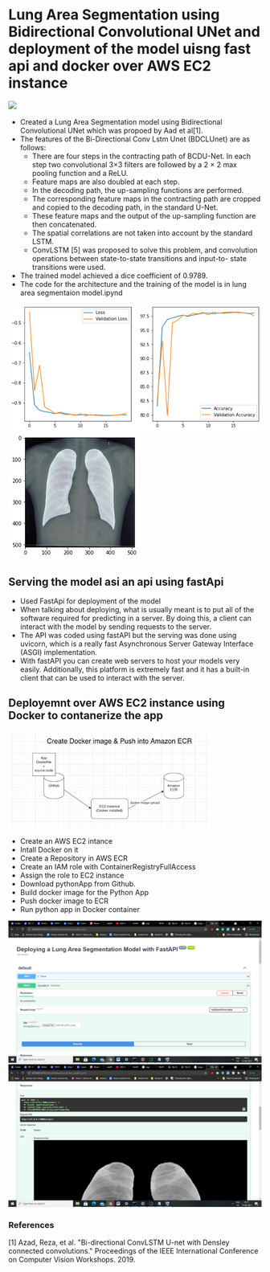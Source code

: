 # Lung Area Segmentation using Bidirectional Convolutional UNet and deployment of the model uisng fast api and docker over AWS EC2 instance

![](images/arch.jpg)


- Created a Lung Area Segmentation model using Bidirectional Convolutional UNet which was propoed by Aad et al[1].
- The features of the Bi-Directional Conv Lstm Unet (BDCLUnet) are as follows: 
  - There are four steps in the contracting path of BCDU-Net. In each step two convolutional 3×3 filters are followed by a 2 × 2 max 	pooling function and a ReLU.
  - Feature maps are also doubled at each step. 
  - In the decoding path, the up-sampling functions are performed. 
  - The corresponding feature maps in the contracting path are cropped and copied to the decoding path, in the standard U-Net. 
  - These feature maps and the output of the up-sampling function are then concatenated.
  - The spatial correlations are not taken into account by the standard LSTM.  
  - ConvLSTM [5] was proposed to solve this problem,  and convolution operations between state-to-state transitions and input-to-		state transitions were used.
- The trained model achieved a dice coefficient of 0.9789.
- The code for the architecture and the training of the model is in lung area segmentaion model.ipynd

![](images/img1.png)
![](images/img2.png)

## Serving the model asi an api using fastApi 
- Used FastApi for deployment of the model
- When talking about deploying, what is usually meant is to put all of the software required for predicting in a server. By doing this, a client can interact with the model by sending requests to the server.
- The API was coded using fastAPI but the serving was done using uvicorn, which is a really fast Asynchronous Server Gateway Interface (ASGI) implementation.  
- With fastAPI you can create web servers to host your models very easily. Additionally, this platform is extremely fast and it has a built-in client that can be used to interact with the server. 

## Deployemnt over AWS EC2 instance using Docker to contanerize the app

![](images/img3.png)

- Create an AWS EC2 intance
- Intall Docker on it
- Create a Repository in AWS ECR
- Create an IAM role with ContainerRegistryFullAccess
- Assign the role to EC2 instance
- Download pythonApp from Github.
- Build docker image for the Python App
- Push docker image to ECR
- Run python app in Docker container

![](images/img4.png)
![](images/img5.png)

### References
[1] Azad, Reza, et al. "Bi-directional ConvLSTM U-net with Densley connected convolutions." Proceedings of the IEEE International Conference on Computer Vision Workshops. 2019.
